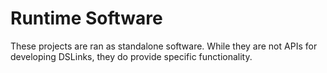# Runtime Software

These projects are ran as standalone software. While they are not APIs for
developing DSLinks, they do provide specific functionality.
